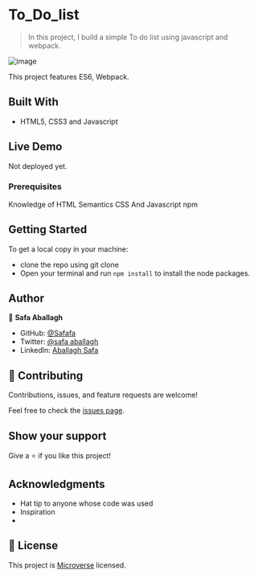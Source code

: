 # To_Do_list

> In this project, I build a simple To do list using javascript and webpack.


![image](https://user-images.githubusercontent.com/43698511/129742051-f2d8371a-e260-4c84-b718-8355a71e41ec.png)


This project features ES6, Webpack.

## Built With

- HTML5, CSS3 and Javascript

## Live Demo
Not deployed yet.


### Prerequisites

Knowledge of HTML Semantics CSS And Javascript
npm

## Getting Started

To get a local copy in your machine:

- clone the repo using git clone
- Open your terminal and run `npm install` to install the node packages.


## Author

👤 **Safa Aballagh**

- GitHub: [@Safafa](https://github.com/safafa)
- Twitter: [@safa aballagh](https://twitter.com/Aballagh_S)
- LinkedIn: [Aballagh Safa](https://www.linkedin.com/in/aballaghsafa/)

## 🤝 Contributing

Contributions, issues, and feature requests are welcome!

Feel free to check the [issues page](https://github.com/safafa/To_Do_list/issues).

## Show your support

Give a ⭐️ if you like this project!

## Acknowledgments

- Hat tip to anyone whose code was used
- Inspiration
-

## 📝 License

This project is [Microverse](https://www.microverse.org/) licensed.

